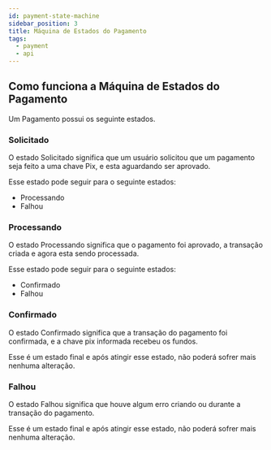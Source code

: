 ```yaml
---
id: payment-state-machine
sidebar_position: 3
title: Máquina de Estados do Pagamento
tags:
  - payment
  - api
---
```


## Como funciona a Máquina de Estados do Pagamento

Um Pagamento possui os seguinte estados.

### Solicitado

O estado Solicitado significa que um usuário solicitou que um pagamento seja feito a uma chave Pix, e esta aguardando ser aprovado.

Esse estado pode seguir para o seguinte estados:

- Processando
- Falhou

### Processando

O estado Processando significa que o pagamento foi aprovado, a transação criada e agora esta sendo processada.

Esse estado pode seguir para o seguinte estados:

- Confirmado
- Falhou

### Confirmado

O estado Confirmado significa que a transação do pagamento foi confirmada, e a chave pix informada recebeu os fundos.

Esse é um estado final e após atingir esse estado, não poderá sofrer mais nenhuma alteração.

### Falhou

O estado Falhou significa que houve algum erro criando ou durante a transação do pagamento.

Esse é um estado final e após atingir esse estado, não poderá sofrer mais nenhuma alteração.
